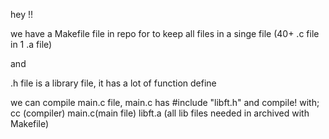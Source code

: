 hey !!  


we have a Makefile file in repo for to keep all files in a singe file (40+ .c file in 1 .a file)  

and  

.h file is a library file, it has a lot of function define  


we can compile main.c file, main.c has #include "libft.h" and compile! with; cc (compiler) main.c(main file) libft.a (all lib files needed in archived with Makefile)  
